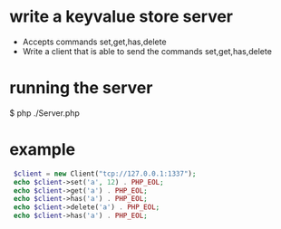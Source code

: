 # write a keyvalue store server
- Accepts commands set,get,has,delete
- Write a client that is able to send the commands set,get,has,delete

# running the server
$ php ./Server.php

# example
```php
 $client = new Client("tcp://127.0.0.1:1337");
 echo $client->set('a', 12) . PHP_EOL;
 echo $client->get('a') . PHP_EOL;
 echo $client->has('a') . PHP_EOL;
 echo $client->delete('a') . PHP_EOL;
 echo $client->has('a') . PHP_EOL;
```